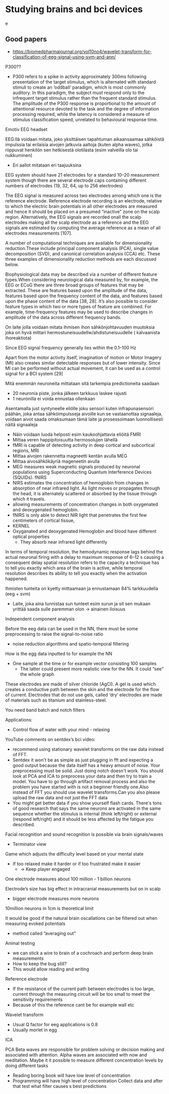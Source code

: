 # Studying brains and bci devices


e
## Good papers
- https://biomedpharmajournal.org/vol10no4/wavelet-transform-for-classification-of-eeg-signal-using-svm-and-ann/






P300??
- P300 refers to a spike in activity approximately 300ms following presentation of the target stimulus, which is alternated with standard stimuli to create an ‘oddball’ paradigm, which is most commonly auditory. In this paradigm, the subject must respond only to the infrequent target stimulus rather than the frequent standard stimulus. The amplitude of the P300 response is proportional to the amount of attentional resource devoted to the task and the degree of information processing required, while the latency is considered a measure of stimulus classification speed, unrelated to behavioural response time.

Emotiv EEG headset

EEG:llä voidaan mitata, joko yksittäisen tapahtuman aikaansaamaa sähköistä impulssia tai erilaisia aivojen jatkuvia aaltoja (kuten alpha waves), jotka riippuvat henkilön sen hetkisestä olotilasta (esim valveilla olo tai nukkuminen)
- Eri aallot mitataan eri taajuuksina

EEG system should have 21 electrodes for a standard 10–20 measurement system though there are several electrode caps containing different numbers of electrodes (19, 32, 64, up to 256 electrodes)

The EEG signal is measured across two electrodes among which one is the
 reference electrode. Reference electrode recording is an electrode, relative to which
 the electric brain potentials in all other electrodes are measured and hence it should
 be placed on a presumed “inactive” zone on the scalp region.  Alternatively, the EEG signals are recorded onall the scalp electrodes making all the scalp electrode as a reference and the EEG signals are estimated by computing the average reference as a mean of all electrodes measurements [107].

A number of computational techniques are available for dimensionality reduction.These include principal component analysis (PCA), single value decomposition (SVD), and canonical correlation analysis (CCA) etc. These three examples of dimensionality reduction methods are each discussed below.

Biophysiological data may be described via a number of different feature types.When considering neurological data measured by, for example, the EEG or ECoG there are three broad groups of features that may be extracted. These are features based upon the amplitude of the data, features based upon the frequency content of the data, and features based upon the phase content of the data [38, 28]. It’s also possible to consider feature types in which two or more types of feature are combined. For example, time-frequency features may be used to describe changes in amplitude of the data across different frequency bands.

On laite jolla voidaan mitata ihmisen ihon sähkönjohtavuuden muutoksia joka on hyvä mittari hermostuneisuudellw/ahdistuneisuudelle ( kalvaanista ihoreaktiota)

Since EEG signal frequency generally lies within the 0.1–100 Hz

Apart from the motor activity itself, imagination of motion or Motor Imagery (MI) also creates similar detectable responses but of lower intensity. Since MI can be performed without actual movement, it can be used as a control signal for a BCI system [29]

Mitä enemmän neuroneita mittataan sitä tarkempia predictioneita saadaan
- 20 neuronia piste, jonka jälkeen tarkkuus laskee rajusti
- 1 neuronilla ei voida ennustaa ollenkaan

Asentamalla just syntyneelle eliölle joku sensori kuten infrapunasensori päähän, joka antaa sähköimpulsseja aivoille kun se vastaanottaa signaaleja, voidaan aivot saada omaksumaan tämä laite ja prosessoimaan luonnollisesti näitä signaaleja
- Näin voidaan luoda helposti esim kaukoohjattavia eliöitä
FMRI
- Mittaa veren happipitoisuutta hermosolujen lähellä
- fMRI is capable of detecting activity in deep cortical and subcortical regions,
MRI
- Mittaa aivojen rakennetta magneetti kentän avulla
MEG
- Mittaa aivosähkökäyriä mageneetin avulla
-  MEG measures weak magnetic signals produced by neuronal populations using Superconducting Quantum Interference Devices (SQUIDs).
fNIRS
- NIRS estimates the concentration of hemoglobin from changes in absorption of near infrared light. As light moves or propagates through the head, it is alternately scattered or absorbed by the tissue through which it travels.
- allowing measurements of concentration changes in both oxygenated and deoxygenated hemoglobin.
-  fNIRS is only able to detect NIR light that penetrates the first few centimeters of cortical tissue,
- KERNEL
- Oxyganated and deoxygenated Hemoglobin and blood have different optical properties
	- They absorb near infrared light differently

In terms of temporal resolution, the hemodynamic response lags behind the actual
 neuronal firing with a delay to maximum response of 6–12 s causing a consequent
 delay
spatial resolution refers to the capacity a technique has to tell you exactly which area of the brain is active, while temporal resolution describes its ability to tell you exactly when the activation happened.


Ihmisten tunteita on kyetty mittaamaan ja ennustamaan 84% tarkkuudella (eeg + svm)
- Laite, joka aina tunnistaa sun tunteet esim surun ja sit sen mukaan yrittää saada sulle paremman olon -> ainainen iloisuus

Independent component analysis

Before the eeg data can be used in the NN, there must be some preprocessing to raise the signal-to-noise ratio
-  noise reduction algorithms and spatio-temporal filtering


How is the egg data inputted to for example the NN
- One sample at the time or for example vector consisting 100 samples
	- The latter could present more realistic view for the NN. It could “see” the whole graph

These electrodes are made of silver chloride (AgCl). A gel is used which
 creates a conductive path between the skin and the electrode for the flow of current.
 Electrodes that do not use gels, called ‘dry’ electrodes are made of materials such as
 titanium and stainless-steel.

You need band batch and notch filters

Applications:
- Control flow of water with your mind - relaxing


YouTube comments on sentdex’s bci video:
-  recommend using stationary wavelet transforms on the raw data instead of FFT.
- Sentdex it won't be as simple as just plugging in fft and expecting a good output because the data itself has a heavy amount of noise. Your preprocessing must be solid. Just doing notch doesn't work. You should look at PCA and ICA to preprocess your data and then try to train a model. You have to go through artifact removal process and also the problem you have started with is not a beginner friendly one.Also instead of FFT you should use wavelet transforms.Can you also please upload the raw data and not just the FFT data
- You might get better data if you show yourself flash cards. There's tons of good research that says the same neurons are activated in the same sequence whether the stimulus is internal (think left/right) or external (respond left/right) and it should be less affected by the fatigue you described.


Facial recognition and sound recognition is possible via brain signals/waves
- Terminator view

Game which adjusts the difficulty level based on your mental state
- If too relaxed make it harder or if too frustrated make it easier
	- -> Keep player engaged

One electrode measures about 100 million - 1 billion neurons

Electrode’s size has big effect in intracranial measurements but on in scalp
- bigger electrode measures more neurons

10million neurons in 1cm is theoretical limit

It would be good if the natural brain oscallations can be filtered out when measuring evoked potentials
- method called ”averaging out”

Animal testing
- we can stick a wire to brain of a cochroach and perform deep brain measurements
- How to keep the bug still? 
- This would allow reading and writing

Reference electrode
- If the resistance of the current path between electrodes is too large, current through the measuring circuit will be too small to meet the sensitivity requirements
- Because of this the reference cant be for example wall etc


Wavelet transform
- Usual Q factor for eeg applications is 0.8
- Usually morlet in egg

ICA

PCA
Beta waves are responsible for problem solving or decision making and
associated with attention. Alpha waves are associated with now and meditation.
Maybe it it possible to measure different concentration levels by doing different tasks
- Reading boring book will have low level of concentration
- Programming will have high level of concentration
Collect data and after that test what filter causes s best predictions
